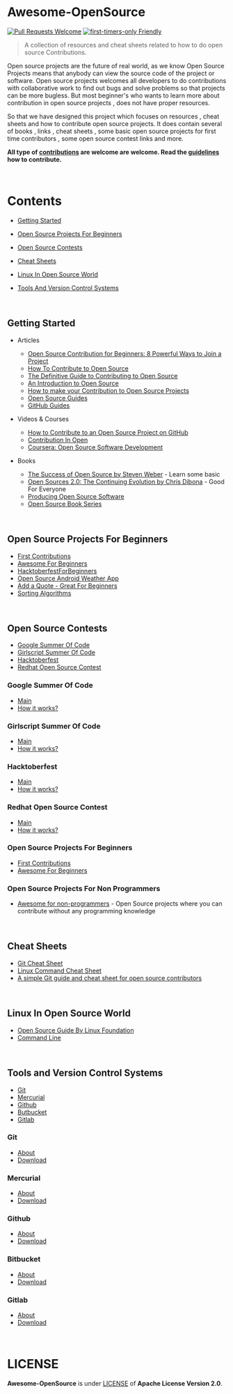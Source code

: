 # Awesome-OpenSource
[![Pull Requests Welcome](https://img.shields.io/badge/PRs-welcome-brightgreen.svg?style=flat)](http://makeapullrequest.com)
[![first-timers-only Friendly](https://img.shields.io/badge/first--timers--only-friendly-blue.svg)](http://www.firsttimersonly.com/)
> A collection of resources and cheat sheets related to how to do open source Contributions.

Open source projects are the future of real world, as we know Open Source Projects means that anybody can view the source code of the project or software. Open source projects welcomes all developers to do contributions with collaborative work to find out bugs and solve problems so that projects can be more bugless.
But most beginner's who wants to learn more about contribution in open source projects ,  does not have proper resources. 

So that we have designed this project which focuses on resources , cheat sheets and how to contribute open source projects. It does contain several of books , links , cheat sheets , some basic open source projects for first time contributors , some open source contest links and more.

**All type of [contributions](CONTRIBUTING.md) are welcome  are welcome. Read the [guidelines](CONTRIBUTING.md) how to contribute.**

<br/>

# **Contents**
  
* [Getting Started](#Getting-Started)

* [Open Source Projects For Beginners](#Open-Source-Projects-For-Beginners)
      
* [Open Source Contests](#Open-Source-Contests)

* [Cheat Sheets](#Cheat-Sheets)

* [Linux In Open Source World](#Linux-In-Open-Source-World)    

* [Tools And Version Control Systems](#Tools-and-Version-Control-Systems)

<br/>

## **Getting Started**

- Articles

    - [Open Source Contribution for Beginners: 8 Powerful Ways to Join a Project](https://www.faridrifaie.my.id/2019/03/oss-contribution-for-beginners.html)
    - [How To Contribute to Open Source](https://opensource.guide/how-to-contribute/)
    - [The Definitive Guide to Contributing to Open Source](https://www.freecodecamp.org/news/the-definitive-guide-to-contributing-to-open-source-900d5f9f2282/)
    - [An Introduction to Open Source](https://www.digitalocean.com/community/tutorial_series/an-introduction-to-open-source)
    - [How to make your Contribution to Open Source Projects](https://kentcdodds.com/blog/introducing-how-to-contribute-to-open-source)
    - [Open Source Guides](https://opensource.guide)
    - [GitHub Guides](https://guides.github.com)

- Videos & Courses

    - [How to Contribute to an Open Source Project on GitHub](https://egghead.io/courses/how-to-contribute-to-an-open-source-project-on-github)
    - [Contribution In Open](https://www.youtube.com/watch?v=k6KcaMffxac)
    - [Coursera: Open Source Software Development](https://www.coursera.org/learn/open-source-software-development-methods)

- Books
    - [The Success of Open Source by Steven Weber](https://www.amazon.com/Success-Open-Source-Steven-Weber/dp/0674018583) - Learn some basic
    - [Open Sources 2.0: The Continuing Evolution by Chris Dibona](https://www.amazon.com/Open-Sources-2-0-Continuing-Evolution/dp/0596008023) - Good For Everyone
    - [Producing Open Source Software](http://producingoss.com)
    - [Open Source Book Series](https://opensource.com/resources/ebooks)

<br/>

## **Open Source Projects For Beginners**
- [First Contributions](https://github.com/firstcontributions/first-contributions)
- [Awesome For Beginners](https://github.com/mungell/awesome-for-beginners)
- [HacktoberfestForBeginners](https://github.com/vichitr/HacktoberfestForBeginners)
- [Open Source Android Weather App](https://github.com/ardovic/Open-Source-Android-Weather-App)
- [Add a Quote - Great For Beginners](https://github.com/jayehernandez/letra-extension/issues/13)
- [Sorting Algorithms](https://github.com/argonautica/sorting-algorithms)

<br/>


## **Open Source Contests**
- [Google Summer Of Code](#Google-Summer-Of-Code)
- [Girlscript Summer Of Code](#Girlscript-Summer-Of-Code)
- [Hacktoberfest](#Hacktoberfest)
- [Redhat Open Source Contest](#Redhat-Open-Source-Contest)


### **Google Summer Of Code**
- [Main](https://summerofcode.withgoogle.com)
- [How it works?](https://summerofcode.withgoogle.com/how-it-works)


### **Girlscript Summer Of Code**
- [Main](https://www.gssoc.tech)
- [How it works?](https://www.gssoc.tech/index.html#about)


### **Hacktoberfest**
- [Main](https://hacktoberfest.digitalocean.com)
- [How it works?](https://hacktoberfest.digitalocean.com/details)


### **Redhat Open Source Contest**
- [Main](https://research.redhat.com/open-source-contest)
- [How it works?](https://research.redhat.com/blog/events/open-source-contest)


### **Open Source Projects For Beginners**
- [First Contributions](https://github.com/firstcontributions/first-contributions)
- [Awesome For Beginners](https://github.com/mungell/awesome-for-beginners)

### **Open Source Projects For Non Programmers**
- [Awesome for non-programmers](https://github.com/szabgab/awesome-for-non-programmers) - Open Source projects where you can contribute without any programming knowledge

<br/>

## **Cheat Sheets** 
- [Git Cheat Sheet](https://education.github.com/git-cheat-sheet-education.pdf)
- [Linux Command Cheat Sheet](https://files.fosswire.com/2007/08/fwunixref.pdf)
- [A simple Git guide and cheat sheet for open source contributors](https://www.freecodecamp.org/news/a-simple-git-guide-and-cheat-sheet-for-open-source-contributors)

<br/>

## **Linux In Open Source World**
- [Open Source Guide By Linux Foundation](https://www.linuxfoundation.org/resources/open-source-guides/open-source-guides-reading-list)
- [Command Line](https://progate.com/languages/commandline)

<br/>

## **Tools and Version Control Systems**
- [Git](#Git)
- [Mercurial](#Mercurial)
- [Github](#Github)
- [Butbucket](#Bitbucket)
- [Gitlab](#Gitlab)


### **Git**
- [About](https://git-scm.com)
- [Download](https://git-scm.com/downloads)


### **Mercurial**
- [About](https://www.mercurial-scm.org)
- [Download](https://www.mercurial-scm.org/downloads)


### **Github**
- [About](https://github.com/about)
- [Download](https://desktop.github.com)


### **Bitbucket**
- [About](https://bitbucket.org/product/features)
- [Download](https://bitbucket.org/product/download)


### **Gitlab**
- [About](https://about.gitlab.com/company)
- [Download](https://about.gitlab.com/install/)


<br/>

# LICENSE
**Awesome-OpenSource** is under [LICENSE](LICENSE) of **Apache License Version 2.0**.
